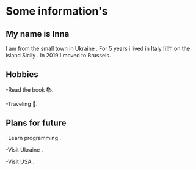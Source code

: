 # Some information's

## My name is Inna

I am from the small town in Ukraine . For 5 years i lived in Italy :it: on the
island Sicily . In 2019 I moved to Brussels.

## Hobbies

-Read the book :books:.

-Traveling :statue_of_liberty:.

## Plans for future

-Learn programming .

-Visit Ukraine .

-Visit USA .
